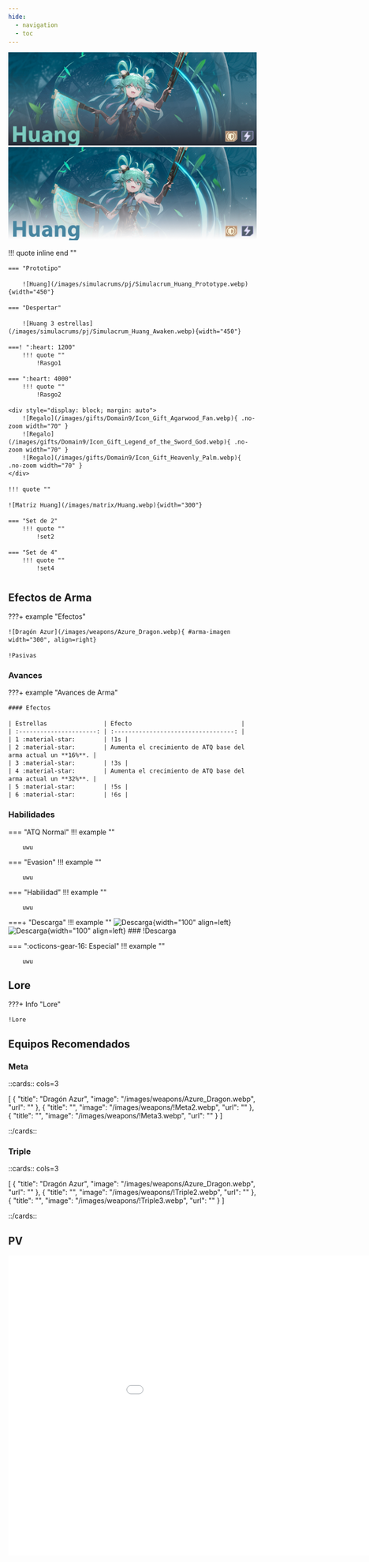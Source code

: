 ```yaml
---
hide:
  - navigation
  - toc
---
```


![Huang](/images/covers/Cover_Huang.png#only-dark)
![Huang](/images/covers/Cover_Huang_Light.png#only-light)

!!! quote inline end ""
        
    === "Prototipo"

        ![Huang](/images/simulacrums/pj/Simulacrum_Huang_Prototype.webp){width="450"}

    === "Despertar"
      
        ![Huang 3 estrellas](/images/simulacrums/pj/Simulacrum_Huang_Awaken.webp){width="450"}

    ===! ":heart: 1200"
        !!! quote ""
            !Rasgo1

    === ":heart: 4000"
        !!! quote ""
            !Rasgo2
    
    <div style="display: block; margin: auto">
        ![Regalo](/images/gifts/Domain9/Icon_Gift_Agarwood_Fan.webp){ .no-zoom width="70" }
        ![Regalo](/images/gifts/Domain9/Icon_Gift_Legend_of_the_Sword_God.webp){ .no-zoom width="70" }
        ![Regalo](/images/gifts/Domain9/Icon_Gift_Heavenly_Palm.webp){ .no-zoom width="70" }
    </div>

    !!! quote ""

    ![Matriz Huang](/images/matrix/Huang.webp){width="300"}

    === "Set de 2"
        !!! quote ""
            !set2

    === "Set de 4"
        !!! quote ""
            !set4    

#

## Efectos de Arma

???+ example "Efectos"

    ![Dragón Azur](/images/weapons/Azure_Dragon.webp){ #arma-imagen width="300", align=right}

    !Pasivas

### Avances

???+ example "Avances de Arma"

    #### Efectos

    | Estrellas                | Efecto                               |
    | :----------------------: | :----------------------------------: |
    | 1 :material-star:        | !1s |
    | 2 :material-star:        | Aumenta el crecimiento de ATQ base del arma actual un **16%**. |
    | 3 :material-star:        | !3s |
    | 4 :material-star:        | Aumenta el crecimiento de ATQ base del arma actual un **32%**. |
    | 5 :material-star:        | !5s |
    | 6 :material-star:        | !6s |

### Habilidades

=== "ATQ Normal"
    !!! example ""

        uwu

=== "Evasion"
    !!! example ""

        uwu

=== "Habilidad"
    !!! example ""

        uwu

===+ "Descarga"
    !!! example ""
        ![Descarga](/images/weapons/skills/Huang/discharge.webp#only-dark){width="100" align=left}
        ![Descarga](/images/weapons/skills/Huang/discharge_light.png#only-light){width="100" align=left}
        ### !Descarga

=== ":octicons-gear-16: Especial"
    !!! example ""

        uwu

## **Lore**

???+ Info "Lore"

    !Lore

## **Equipos Recomendados**

### Meta

::cards:: cols=3

[
 {
      "title": "Dragón Azur",
      "image": "/images/weapons/Azure_Dragon.webp",
      "url": ""
    },
    {
      "title": "",
      "image": "/images/weapons/!Meta2.webp",
      "url": ""
    }, 
    {
      "title": "",
      "image": "/images/weapons/!Meta3.webp",
      "url": ""
    }
]

::/cards::

### Triple 

::cards:: cols=3

[
 {
      "title": "Dragón Azur",
      "image": "/images/weapons/Azure_Dragon.webp",
      "url": ""
    },
    {
      "title": "",
      "image": "/images/weapons/!Triple2.webp",
      "url": ""
    },
    {
      "title": "",
      "image": "/images/weapons/!Triple3.webp",
      "url": ""
    }
]

::/cards::

## **PV**

<iframe style="display: block; margin: auto" width="1080" height="608" src="!PVvideo" title="YouTube video player" frameborder="0" allow="accelerometer; autoplay; clipboard-write; encrypted-media; gyroscope; picture-in-picture; web-share" allowfullscreen></iframe>